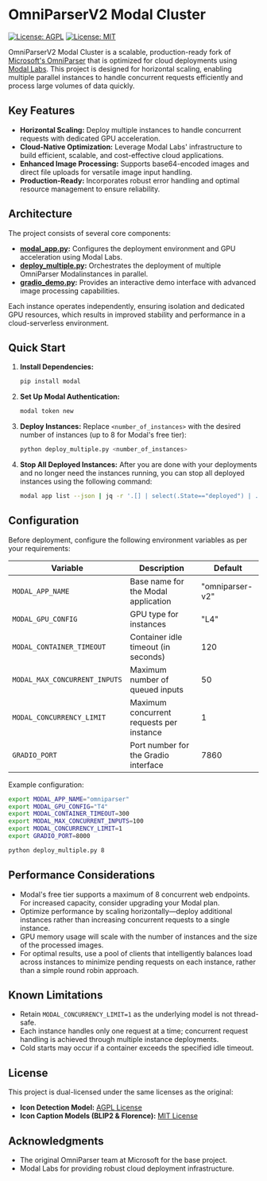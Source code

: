 # OmniParserV2 Modal Cluster

[![License: AGPL](https://img.shields.io/badge/License-AGPL-blue.svg)](https://www.gnu.org/licenses/agpl-3.0)
[![License: MIT](https://img.shields.io/badge/License-MIT-yellow.svg)](https://opensource.org/licenses/MIT)

OmniParserV2 Modal Cluster is a scalable, production-ready fork of [Microsoft's OmniParser](https://github.com/microsoft/OmniParser) that is optimized for cloud deployments using [Modal Labs](https://modal.com/). This project is designed for horizontal scaling, enabling multiple parallel instances to handle concurrent requests efficiently and process large volumes of data quickly.

## Key Features

- **Horizontal Scaling:** Deploy multiple instances to handle concurrent requests with dedicated GPU acceleration.
- **Cloud-Native Optimization:** Leverage Modal Labs' infrastructure to build efficient, scalable, and cost-effective cloud applications.
- **Enhanced Image Processing:** Supports base64-encoded images and direct file uploads for versatile image input handling.
- **Production-Ready:** Incorporates robust error handling and optimal resource management to ensure reliability.

## Architecture

The project consists of several core components:

- **[modal_app.py](modal_app.py):** Configures the deployment environment and GPU acceleration using Modal Labs.
- **[deploy_multiple.py](deploy_multiple.py):** Orchestrates the deployment of multiple OmniParser Modalinstances in parallel.
- **[gradio_demo.py](gradio_demo.py):** Provides an interactive demo interface with advanced image processing capabilities.

Each instance operates independently, ensuring isolation and dedicated GPU resources, which results in improved stability and performance in a cloud-serverless environment.

## Quick Start

1. **Install Dependencies:**
   ```bash
   pip install modal
   ```

2. **Set Up Modal Authentication:**
   ```bash
   modal token new
   ```

3. **Deploy Instances:**
   Replace `<number_of_instances>` with the desired number of instances (up to 8 for Modal's free tier):
   ```bash
   python deploy_multiple.py <number_of_instances>
   ```

4. **Stop All Deployed Instances:**
   After you are done with your deployments and no longer need the instances running, you can stop all deployed instances using the following command:
   ```bash
   modal app list --json | jq -r '.[] | select(.State=="deployed") | .["App ID"]' | xargs -n1 modal app stop
   ```

## Configuration

Before deployment, configure the following environment variables as per your requirements:

| Variable                      | Description                                          | Default         |
| ----------------------------- | ---------------------------------------------------- | --------------- |
| `MODAL_APP_NAME`              | Base name for the Modal application                  | "omniparser-v2" |
| `MODAL_GPU_CONFIG`            | GPU type for instances                               | "L4"          |
| `MODAL_CONTAINER_TIMEOUT`     | Container idle timeout (in seconds)                  | 120             |
| `MODAL_MAX_CONCURRENT_INPUTS` | Maximum number of queued inputs                      | 50              |
| `MODAL_CONCURRENCY_LIMIT`     | Maximum concurrent requests per instance             | 1               |
| `GRADIO_PORT`                 | Port number for the Gradio interface                 | 7860            |

Example configuration:
```bash
export MODAL_APP_NAME="omniparser"
export MODAL_GPU_CONFIG="T4"
export MODAL_CONTAINER_TIMEOUT=300
export MODAL_MAX_CONCURRENT_INPUTS=100
export MODAL_CONCURRENCY_LIMIT=1
export GRADIO_PORT=8000

python deploy_multiple.py 8
```

## Performance Considerations

- Modal's free tier supports a maximum of 8 concurrent web endpoints. For increased capacity, consider upgrading your Modal plan.
- Optimize performance by scaling horizontally—deploy additional instances rather than increasing concurrent requests to a single instance.
- GPU memory usage will scale with the number of instances and the size of the processed images.
- For optimal results, use a pool of clients that intelligently balances load across instances to minimize pending requests on each instance, rather than a simple round robin approach.

## Known Limitations

- Retain `MODAL_CONCURRENCY_LIMIT=1` as the underlying model is not thread-safe.
- Each instance handles only one request at a time; concurrent request handling is achieved through multiple instance deployments.
- Cold starts may occur if a container exceeds the specified idle timeout.

## License
This project is dual-licensed under the same licenses as the original:
- **Icon Detection Model:** [AGPL License](https://www.gnu.org/licenses/agpl-3.0)
- **Icon Caption Models (BLIP2 & Florence):** [MIT License](https://opensource.org/licenses/MIT)

## Acknowledgments

- The original OmniParser team at Microsoft for the base project.
- Modal Labs for providing robust cloud deployment infrastructure.
